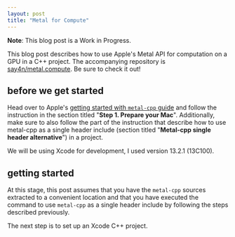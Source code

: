 ```yaml
---
layout: post
title: "Metal for Compute"
---
```


**Note**: This blog post is a Work in Progress.

This blog post describes how to use Apple's Metal API for computation on a GPU in a C++ project.
The accompanying repository is [say4n/metal.compute](https://github.com/say4n/metal.compute).
Be sure to check it out!

## before we get started

Head over to Apple's [getting started with `metal-cpp` guide](https://developer.apple.com/metal/cpp/) and follow the
instruction in the section titled "**Step 1. Prepare your Mac**".
Additionally, make sure to also follow the part of the instruction that describe how to use metal-cpp as a single
header include (section titled "**Metal-cpp single header alternative**") in a project.

We will be using Xcode for development, I used version 13.2.1 (13C100).

## getting started

At this stage, this post assumes that you have the `metal-cpp` sources extracted to a convenient location and that you
have executed the command to use `metal-cpp` as a single header include by following the steps described previously.

The next step is to set up an Xcode C++ project.
